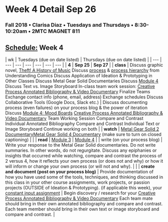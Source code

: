 # Week 4 Detail Sep 26

### Fall 2018 • Clarisa Diaz • Tuesdays and Thursdays • 8:30-10:20am • 2MTC MAGNET 811

## [Schedule:](./) Week 4

| wk | Tuesdays \(due on date listed\) | Thursdays \(due on date listed\) |
| --- | --- | --- | --- | --- | --- | --- |
| **4** | **Sep 25** | **Sep 27** |
| **class** | Discuss graphic novel, [Theft! A History of Music](https://law.duke.edu/musiccomic/download/) Discuss [process](http://blog.visualmotive.com/wp-content/uploads/2009/12/mccloud_understanding_comics.jpg) & [process hierarchy](http://i46.tinypic.com/2nrn6t0.png) from Understanding Comics Discuss Application of Ideation & Prototyping in Other Classes Discuss Metal Gear Solid Documentaries Discuss [Module 4](http://teaching.polishedsolid.com/ip/mod4/content/index.html) Discuss Text vs. Image Storyboard In-class team work session: [Creative Process Annotated Bibliography & Video Documentary](../projects/creative-process-annotated-bibliography-and-video-documentary.md) Finalize Teams Exchange contact info \(phone, email, address\) Exchange schedules Discuss Collaborative Tools \(Google Docs, Slack etc.\) | Discuss documenting process \(even failures\) on your process blog & the power of iteration Discuss [Module 4: Mood Boards](http://teaching.polishedsolid.com/ip/mod4/content/index.html) [Creative Process Annotated Bibliography & Video Documentary](../projects/creative-process-annotated-bibliography-and-video-documentary.md) Team Working Session Compare and Contrast Individual Annotated Bibliography Compare and Contrast Individual Text or Image Storyboard Continue working on both |
| **watch** | [Metal Gear Solid 2 Documentary](https://www.youtube.com/watch?v=eJVYND_YRx8)[Metal Gear Solid 4 Documentary](https://www.youtube.com/watch?v=2nM7TLbs6fE) \(make sure to turn on closed captioning\) |  |
| **read** | [Module 3](http://teaching.polishedsolid.com/ip/mod3/content/index.html) | [Module 4](http://teaching.polishedsolid.com/ip/mod4/content/index.html) |
| write \(on your process blog\) | Write your response to the Metal Gear Solid documentaries. Do not write summaries. In other words, do not regurgitate. Discuss any epiphanies or insights that occurred while watching, compare and contrast the process of 2 versus 4, how it reflects your own process \(or does not and why\) or how it will inform or change your own process \(or will not and why\). |  |
| **create and document \(post on your process blog\)** | Provide documentation of how you have used some of the tools, techniques, and thinking discussed in this class in your other course assignments, work projects, or passion projects \(OUTSIDE of Ideation & Prototyping\). \(if applicable this week\), your [constant input assignment](week-4-detail-sep-25.md) | Begin discovery / research for your [Creative Process Annotated Bibliography & Video Documentary](../projects/creative-process-annotated-bibliography-and-video-documentary.md) Each team mate should bring in their own annotated bibliography and compare and contrast. Each team member should bring in their own text or image storyboard and compare and contrast. |

